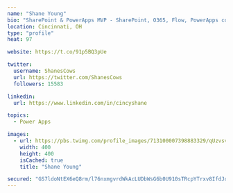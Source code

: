 ```yaml
---
name: "Shane Young"
bio: "SharePoint & PowerApps MVP - SharePoint, O365, Flow, PowerApps consulting? @PowerApps911 | Pure Snark? You found it."
location: Cincinnati, OH
type: "profile"
heat: 97

website: https://t.co/91p5BQ3pUe

twitter:
  username: ShanesCows
  url: https://twitter.com/ShanesCows
  followers: 15583

linkedin:
  url: https://www.linkedin.com/in/cincyshane

topics:
  - Power Apps

images:
  - url: https://pbs.twimg.com/profile_images/713100007398883329/qUzvsvQ3_400x400.jpg
    width: 400
    height: 400
    isCached: true
    title: "Shane Young"

secured: "GS7ldoNtEX6eQ8rm/l76nxmgvrdWkAcLUDbWsG6b0U910sTRcpYTrxv8IfdJoffTNUcwOAg36UhL64VuGdU1ISmRNegWdB5XHmkA3J7Kungl19Ea8y56xLKNLurqekawedrOU+lSzGCPCttD/F6brOvoA9TCELWUbYK5uErb+XiZNGsalVT5h8m4pabVEWggfl09GYcHJ9gNJE0rP6hR2niBvydAElGnTyTSnVIPZQ4FcQ0hKalrYdUlsNMSmSflQuw5udjmNu653SLLLgw+oCG0bChJWHruBXTMkjdL/Rez07UC2+9rsbUcO8foM1HIIVxBwStaMnk60UsfRE50Yy//Udo9tWN9HA2NwPCLVAg6osuVVUPFTdtMrgpTJgltp3pXe8GsLaNxq07AHwUXxfDMXueto+wbQqfoTsMvkK8=;4HiruCxArjb17wzbUCv4kA=="
---
```


